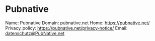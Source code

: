
# Pubnative

Name: Pubnative
Domain: pubnative.net
Home: https://pubnative.net/
Privacy_policy: https://pubnative.net/privacy-notice/
Email: datenschutz@PubNative.net
